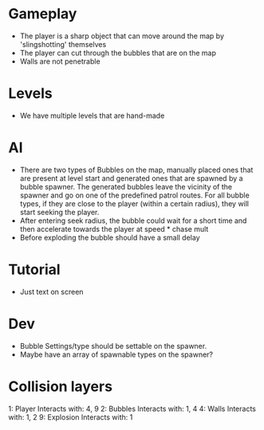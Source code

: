 # Gameplay
- The player is a sharp object that can move around the map by 'slingshotting' themselves
- The player can cut through the bubbles that are on the map
- Walls are not penetrable

# Levels
- We have multiple levels that are hand-made

# AI
- There are two types of Bubbles on the map, manually placed ones that are present at level start and generated ones that are spawned by a bubble spawner. The generated bubbles leave the vicinity of the spawner and go on one of the predefined patrol routes. For all bubble types, if they are close to the player (within a certain radius), they will start seeking the player.
- After entering seek radius, the bubble could wait for a short time and then accelerate towards the player at speed * chase mult
- Before exploding the bubble should have a small delay

# Tutorial
- Just text on screen

# Dev
- Bubble Settings/type should be settable on the spawner.
- Maybe have an array of spawnable types on the spawner?

# Collision layers
1: Player
  Interacts with: 4, 9
2: Bubbles
  Interacts with: 1, 4
4: Walls
  Interacts with: 1, 2
9: Explosion
  Interacts with: 1
